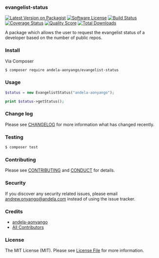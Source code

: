 ### evangelist-status

[![Latest Version on Packagist][ico-version]][link-packagist]
[![Software License][ico-license]](LICENSE.md)
[![Build Status][ico-scrutinizer-build]][link-scrutinizer-build]
[![Coverage Status][ico-coveralls]][link-coveralls]
[![Quality Score][ico-code-quality]][link-code-quality]
[![Total Downloads][ico-downloads]][link-downloads]

A package which allows the user to request the evangelist status of a developer based on the number of public repos.

### Install

Via Composer

``` bash
$ composer require andela-aonyango/evangelist-status
```

### Usage

``` php
$status = new EvangelistStatus("andela-aonyango");

print $status->getStatus();
```

### Change log

Please see [CHANGELOG](CHANGELOG.md) for more information what has changed recently.

### Testing

``` bash
$ composer test
```

### Contributing

Please see [CONTRIBUTING](CONTRIBUTING.md) and [CONDUCT](CONDUCT.md) for details.

### Security

If you discover any security related issues, please email andrew.onyango@andela.com instead of using the issue tracker.

### Credits

- [andela-aonyango][link-author]
- [All Contributors][link-contributors]

### License

The MIT License (MIT). Please see [License File](LICENSE.md) for more information.

[ico-version]: https://img.shields.io/packagist/v/andela-aonyango/evangelist-status.svg?style=flat-square
[ico-license]: https://img.shields.io/badge/license-MIT-brightgreen.svg?style=flat-square
[ico-scrutinizer-build]: https://scrutinizer-ci.com/g/andela-aonyango/evangelist-status/badges/build.png?b=master
[ico-coveralls]: https://coveralls.io/repos/github/andela-aonyango/evangelist-status/badge.svg?branch=master
[ico-code-quality]: https://img.shields.io/scrutinizer/g/andela-aonyango/evangelist-status.svg?style=flat-square
[ico-downloads]: https://img.shields.io/packagist/dt/andela-aonyango/evangelist-status.svg?style=flat-square

[link-packagist]: https://packagist.org/packages/andela-aonyango/evangelist-status
[link-scrutinizer-build]: https://scrutinizer-ci.com/g/andela-aonyango/evangelist-status/build-status/master
[link-coveralls]: https://coveralls.io/github/andela-aonyango/evangelist-status?branch=master
[link-code-quality]: https://scrutinizer-ci.com/g/andela-aonyango/evangelist-status
[link-downloads]: https://packagist.org/packages/andela-aonyango/evangelist-status
[link-author]: https://github.com/andela-aonyango
[link-contributors]: ../../contributors
